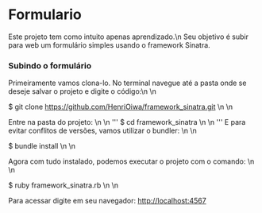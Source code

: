﻿# Formulario
Este projeto tem como intuito apenas aprendizado.\n 
Seu objetivo é subir para web um formulário simples usando o framework Sinatra.

### Subindo o formulário
Primeiramente vamos clona-lo. No terminal navegue até a pasta onde se deseje salvar o projeto e digite o código:\n \n

$ git clone https://github.com/HenriOiwa/framework_sinatra.git \n \n

Entre na pasta do projeto: \n \n
'''
$ cd framework_sinatra \n \n
'''
E para evitar conflitos de versões, vamos utilizar o bundler: \n \n

$ bundle install \n \n

Agora com tudo instalado, podemos executar o projeto com o comando: \n \n

$ ruby framework_sinatra.rb \n \n

Para acessar digite em seu navegador: [http://localhost:4567](http://localhost:4567)
